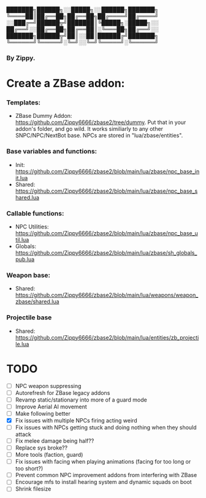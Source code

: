 ███████╗██████╗░░█████╗░░██████╗███████╗
╚════██║██╔══██╗██╔══██╗██╔════╝██╔════╝
░░███╔═╝██████╦╝███████║╚█████╗░█████╗░░
██╔══╝░░██╔══██╗██╔══██║░╚═══██╗██╔══╝░░
███████╗██████╦╝██║░░██║██████╔╝███████╗
╚══════╝╚═════╝░╚═╝░░╚═╝╚═════╝░╚══════╝
### By Zippy.

# Create a ZBase addon:
### Templates:
- ZBase Dummy Addon: https://github.com/Zippy6666/zbase2/tree/dummy. Put that in your addon's folder, and go wild. It works similiarly to any other SNPC/NPC/NextBot base. NPCs are stored in "lua/zbase/entities".

### Base variables and functions:
- Init: https://github.com/Zippy6666/zbase2/blob/main/lua/zbase/npc_base_init.lua
- Shared: https://github.com/Zippy6666/zbase2/blob/main/lua/zbase/npc_base_shared.lua

### Callable functions:
- NPC Utilities: https://github.com/Zippy6666/zbase2/blob/main/lua/zbase/npc_base_util.lua
- Globals: https://github.com/Zippy6666/zbase2/blob/main/lua/zbase/sh_globals_pub.lua

### Weapon base: 
- Shared: https://github.com/Zippy6666/zbase2/blob/main/lua/weapons/weapon_zbase/shared.lua

### Projectile base
- Shared: https://github.com/Zippy6666/zbase2/blob/main/lua/entities/zb_projectile.lua

# TODO
- [ ] NPC weapon suppressing
- [ ] Autorefresh for ZBase legacy addons
- [ ] Revamp static/stationary into more of a guard mode
- [ ] Improve Aerial AI movement
- [ ] Make following better
- [x] Fix issues with multiple NPCs firing acting weird
- [ ] Fix issues with NPCs getting stuck and doing nothing when they should attack
- [ ] Fix melee damage being half??
- [ ] Replace sys broke??
- [ ] More tools (faction, guard)
- [ ] Fix issues with facing when playing animations (facing for too long or too short?)
- [ ] Prevent common NPC improvement addons from interfering with ZBase
- [ ] Encourage mfs to install hearing system and dynamic squads on boot
- [ ] Shrink filesize